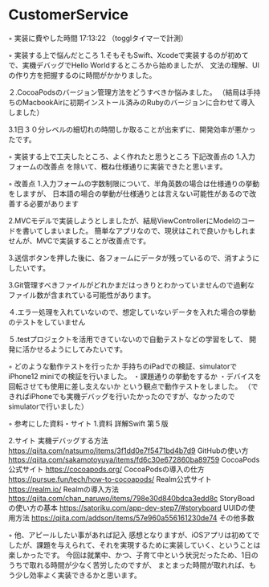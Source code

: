 # CustomerService
◦ 実装に費やした時間
17:13:22
（togglタイマーで計測）

◦ 実装する上で悩んだところ
1.そもそもSwift、Xcodeで実装するのが初めてで、実機デバッグでHello Worldするところから始めましたが、
文法の理解、UIの作り方を把握するのに時間がかかりました。

２.CocoaPodsのバージョン管理方法をどうすべきか悩みました。
（結局は手持ちのMacbookAirに初期インストール済みのRubyのバージョンに合わせて導入しました）

3.1日３０分レベルの細切れの時間しか取ることが出来ずに、開発効率が悪かったです。


◦ 実装する上で工夫したところ、よく作れたと思うところ
下記改善点の 1.入力フォームの改善点 を除いて、概ね仕様通りに実装できたと思います。


◦ 改善点
1.入力フォームの字数制限について、半角英数の場合は仕様通りの挙動をしますが、
日本語の場合の挙動が仕様通りとは言えない可能性があるので改善する必要があります

2.MVCモデルで実装しようとしましたが、結局ViewControllerにModelのコードを書いてしまいました。
簡単なアプリなので、現状はこれで良いかもしれませんが、MVCで実装することが改善点です。

3.送信ボタンを押した後に、各フォームにデータが残っているので、消すようにしたいです。

3.Git管理すべきファイルがどれかまだはっきりとわかっていませんので過剰なファイル数が含まれている可能性があります。

４.エラー処理を入れていないので、想定していないデータを入れた場合の挙動のテストをしていません

５.testプロジェクトを活用できていないので自動テストなどの学習をして、
開発に活かせるようにしてみたいです。


◦ どのような動作テストを行ったか
手持ちのiPadでの検証、simulatorでiPhone12 miniでの検証を行いました。
 ・課題通りの挙動をするか
 ・デバイスを回転させても使用に差し支えないか
という観点で動作テストをしました。
（できればiPhoneでも実機デバッグを行いたかったのですが、なかったのでsimulatorで行いました）

◦ 参考にした資料・サイト
1.資料
詳解Swift 第５版

2.サイト
実機デバッグする方法
  https://qiita.com/natsumo/items/3f1dd0e7f5471bd4b7d9
GitHubの使い方
  https://qiita.com/sakamotoyuya/items/fd6c30e672860ba89759
CocoaPods公式サイト
  https://cocoapods.org/
CocoaPodsの導入の仕方
  https://pursue.fun/tech/how-to-cocoapods/
Realm公式サイト
  https://realm.io/
Realmの導入方法
  https://qiita.com/chan_naruwo/items/798e30d840bdca3edd8c
StoryBoadの使い方の基本
  https://satoriku.com/app-dev-step7/#storyboard
UUIDの使用方法
  https://qiita.com/addson/items/57e960a556161230de74
その他多数


◦ 他、アピールしたい事があれば記入
感想となりますが、iOSアプリは初めてでしたが、課題を与えられて、それを実現するために実装していく、ということは楽しかったです。
今回は就業中、かつ、子育て中という状況だったため、1日のうちで取れる時間が少なく苦労したのですが、
まとまった時間が取れれば、もう少し効率よく実装できるかと思います。

